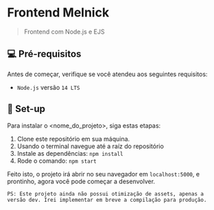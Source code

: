 # Frontend Melnick

> Frontend com Node.js e EJS

## 💻 Pré-requisitos

Antes de começar, verifique se você atendeu aos seguintes requisitos:

- `Node.js` versão `14 LTS`

## 🚀 Set-up

Para instalar o <nome_do_projeto>, siga estas etapas:

1. Clone este repositório em sua máquina.
2. Usando o terminal navegue até a raíz do repositório
3. Instale as dependências: `npm install`
4. Rode o comando: `npm start`

Feito isto, o projeto irá abrir no seu navegador em `localhost:5000`, e prontinho, agora você pode começar a desenvolver.

```
PS: Este projeto ainda não possui otimização de assets, apenas a versão dev. Irei implementar em breve a compilação para produção.
```

